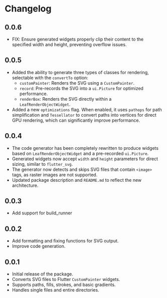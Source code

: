 # Changelog

## 0.0.6
* FIX: Ensure generated widgets properly clip their content to the specified width and height, preventing overflow issues.

## 0.0.5

*   Added the ability to generate three types of classes for rendering, selectable with the `convertTo` option:
    *   `customPainter`: Renders the SVG using a `CustomPainter`.
    *   `record`: Pre-records the SVG into a `ui.Picture` for optimized performance.
    *   `renderBox`: Renders the SVG directly within a `LeafRenderObjectWidget`.
*   Added a new `optimizations` flag. When enabled, it uses `pathops` for path simplification and
    `Tessellator` to convert paths into vertices for direct GPU rendering, which can significantly improve performance.

## 0.0.4

* The code generator has been completely rewritten to produce widgets based on `LeafRenderObjectWidget` and a pre-recorded `ui.Picture`.
* Generated widgets now accept `width` and `height` parameters for direct sizing, similar to `flutter_svg`.
* The generator now detects and skips SVG files that contain `<image>` tags, as raster images are not supported.
* Updated package description and `README.md` to reflect the new architecture.

## 0.0.3
* Add support for build_runner

## 0.0.2

* Add formatting and fixing functions for SVG output.
* Improve code generation.

## 0.0.1

* Initial release of the package.
* Converts SVG files to Flutter `CustomPainter` widgets.
* Supports paths, fills, strokes, and basic gradients.
* Handles single files and entire directories.